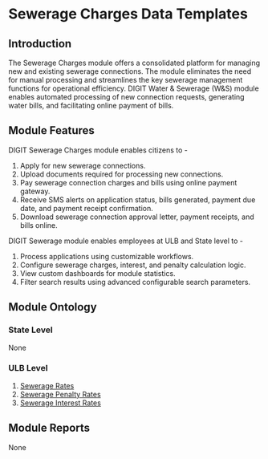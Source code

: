 # Sewerage Charges Data Templates

## Introduction

The Sewerage Charges module offers a consolidated platform for managing new and existing sewerage connections. The module eliminates the need for manual processing and streamlines the key sewerage management functions for operational efficiency. DIGIT Water & Sewerage \(W&S\) module enables automated processing of new connection requests, generating water bills, and facilitating online payment of bills.

## Module Features

DIGIT Sewerage Charges module enables citizens to -

1. Apply for new sewerage connections.
2. Upload documents required for processing new connections.
3. Pay sewerage connection charges and bills using online payment gateway.
4. Receive SMS alerts on application status, bills generated, payment due date, and payment receipt confirmation.
5. Download sewerage connection approval letter, payment receipts, and bills online.

DIGIT Sewerage module enables employees at ULB and State level to -

1. Process applications using customizable workflows.
2. Configure sewerage charges, interest, and penalty calculation logic.
3. View custom dashboards for module statistics.
4. Filter search results using advanced configurable search parameters.

## Module Ontology

### State Level

None

### ULB Level

1. [Sewerage Rates](sewerage-rates.md)
2. [Sewerage Penalty Rates](sewerage-penalty-rates.md)
3. [Sewerage Interest Rates](sewerage-interest-rates.md)

## Module Reports

None

